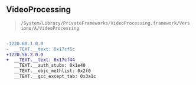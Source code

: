 ## VideoProcessing

> `/System/Library/PrivateFrameworks/VideoProcessing.framework/Versions/A/VideoProcessing`

```diff

-1220.60.1.0.0
-  __TEXT.__text: 0x17cf6c
+1220.56.2.0.0
+  __TEXT.__text: 0x17cf44
   __TEXT.__auth_stubs: 0x1e40
   __TEXT.__objc_methlist: 0x2f0
   __TEXT.__gcc_except_tab: 0x3a1c

```
